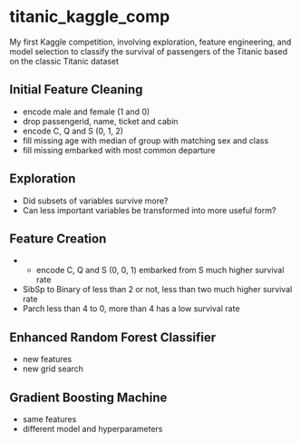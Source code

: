 # titanic_kaggle_comp
My first Kaggle competition, involving exploration, feature engineering, and model selection to classify the survival of passengers of the Titanic based on the classic Titanic dataset 

## Initial Feature Cleaning 
- encode male and female (1 and 0)
- drop passengerid, name, ticket and cabin
- encode C, Q and S (0, 1, 2)
- fill missing age with median of group with matching sex and class
- fill missing embarked with most common departure

## Exploration
- Did subsets of variables survive more?
- Can less important variables be transformed into more useful form?

## Feature Creation
- - encode C, Q and S (0, 0, 1) embarked from S much higher survival rate
- SibSp to Binary of less than 2 or not, less than two much higher survival rate
- Parch less than 4 to 0, more than 4 has a low survival rate

## Enhanced Random Forest Classifier 
- new features 
- new grid search

## Gradient Boosting Machine
- same features
- different model and hyperparameters
